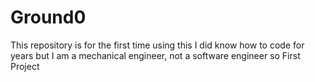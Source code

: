# Ground0
This repository is for the first time using this
I did know how to code for years
but I am a mechanical engineer, not a software engineer
so 
First Project 
